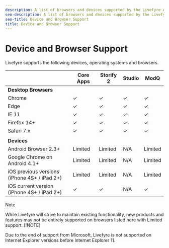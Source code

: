 ```yaml
---
description: A list of browsers and devices supported by the Livefyre App suite.
seo-description: A list of browsers and devices supported by the Livefyre App suite.
seo-title: Device and Browser Support
title: Device and Browser Support
---
```


# Device and Browser Support

Livefyre supports the following devices, operating systems and browsers.

<table id="table_ehz_glg_xz"> 
 <tgroup cols="5"> 
  <colspec colnum="1" colname="col1" /> 
  <colspec colnum="2" colname="col2" /> 
  <colspec colnum="3" colname="col3" /> 
  <colspec colnum="4" colname="col7" /> 
  <colspec colnum="5" colname="col8" /> 
  <thead> 
   <tr> 
    <th class="entry"></th> 
    <th class="entry">Core Apps</th> 
    <th class="entry">Storify 2</th> 
    <th class="entry">Studio</th> 
    <th class="entry">ModQ</th> 
   </tr> 
  </thead> 
  <tbody> 
   <tr> 
    <td><b>Desktop Browsers</b></td> 
    <td></td> 
    <td></td> 
    <td></td> 
    <td></td> 
   </tr> 
   <tr> 
    <td>Chrome</td> 
    <td>✓</td> 
    <td>✓</td> 
    <td>✓</td> 
    <td>✓</td> 
   </tr> 
   <tr> 
    <td>Edge</td> 
    <td>✓</td> 
    <td>✓</td> 
    <td>✓</td> 
    <td>✓</td> 
   </tr> 
   <tr> 
    <td>IE 11</td> 
    <td> ✓</td> 
    <td>✓</td> 
    <td>✓</td> 
    <td> ✓</td> 
   </tr> 
   <tr> 
    <td>Firefox 14+</td> 
    <td>✓</td> 
    <td>✓</td> 
    <td>✓</td> 
    <td>✓</td> 
   </tr> 
   <tr> 
    <td>Safari 7.x</td> 
    <td>✓</td> 
    <td>✓</td> 
    <td>✓</td> 
    <td>✓</td> 
   </tr> 
   <tr> 
    <td></td> 
    <td></td> 
    <td></td> 
    <td></td> 
    <td></td> 
   </tr> 
   <tr> 
    <td><b>Devices</b></td> 
    <td></td> 
    <td></td> 
    <td></td> 
    <td></td> 
   </tr> 
   <tr> 
    <td>Android Browser 2.3+</td> 
    <td>Limited</td> 
    <td>Limited</td> 
    <td>N/A</td> 
    <td>Limited</td> 
   </tr> 
   <tr> 
    <td>Google Chrome on Android 4.1+</td> 
    <td>Limited</td> 
    <td>Limited</td> 
    <td>N/A</td> 
    <td>Limited</td> 
   </tr> 
   <tr> 
    <td>iOS previous versions (iPhone 4S+ / iPad 2+)</td> 
    <td>Limited</td> 
    <td> Limited</td> 
    <td>N/A</td> 
    <td>Limited</td> 
   </tr> 
   <tr> 
    <td>iOS current version (iPhone 4S+ / iPad 2+)</td> 
    <td>✓</td> 
    <td>✓</td> 
    <td>N/A</td> 
    <td>✓</td> 
   </tr> 
  </tbody> 
 </tgroup> 
</table>

>[!NOTE]
>
>While Livefyre will strive to maintain existing functionality, new products and features may not be entirely supported on browsers listed here with Limited support.
>[!NOTE]
>
>Due to the end of support from Microsoft, Livefyre is not supported on Internet Explorer versions before Internet Explorer 11.
